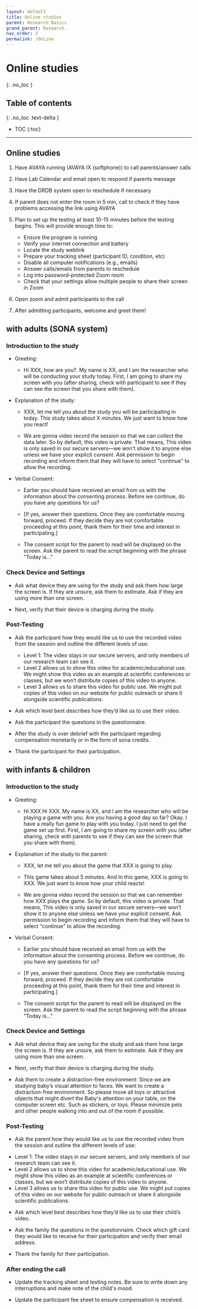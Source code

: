 ```yaml
---
layout: default
title: Online studies
parent: Research Basics
grand_parent: Research
nav_order: 2
permalink: /OnLine
---
```


# Online studies
{: .no_toc }

## Table of contents
{: .no_toc .text-delta }

* TOC
{:toc}

---

## Online studies
1) Have AVAYA running (AVAYA IX (softphone)) to call parents/answer calls

2) Have Lab Calendar and email open to respond if parents message 

3) Have the DRDB system open to reschedule if necessary

4) If parent does not enter the room in 5 min, call to check if they have problems accessing the link using AVAYA

5) Plan to set up the testing at least 10-15 minutes before the testing begins. This will provide enough time to:
   * Ensure the program is running 
   * Verify your internet connection and battery
   * Locate the study weblink
   * Prepare your tracking sheet (participant ID, condition, etc) 
   * Disable all computer notifications (e.g., emails)
   * Answer calls/emails from parents to reschedule
   * Log into password-protected Zoom room
   * Check that your settings allow multiple people to share their screen in Zoom
 
6) Open zoom and admit participants to the call

7) After admitting participants, welcome and greet them! 



## with adults (SONA system)
### **Introduction to the study**
- Greeting: 
  - Hi XXX, how are you?. My name is XX, and I am the researcher who will be conducting your study today. First, I am going to share my screen with you (after sharing, check with participant to see if they can see the screen that you share with them).

- Explanation of the study: 
  - XXX, let me tell you about the study you will be participating in today. This study takes about X minutes. We just want to know how you react!

  - We are gonna video record the session so that we can collect the data later. So by default, this video is private. That means, This video is only saved in our secure servers—we won’t show it to anyone else unless we have your explicit consent. Ask permission to begin recording and inform them that they will have to select "continue" to allow the recording.  

- Verbal Consent: 
  - Earlier you should have received an email from us with the information about the consenting process. Before we continue, do you have any questions for us?
  - [If yes, answer their questions. Once they are comfortable moving forward, proceed. If they decide they are not comfortable proceeding at this point, thank them for their time and interest in participating.]

  - The consent script for the parent to read will be displayed on the screen. Ask the parent to read the script beginning with the phrase "Today is..."

### **Check Device and Settings**
- Ask what device they are using for the study and ask them how large the screen is. If they are unsure, ask them to estimate. Ask if they are using more than one screen. 

- Next, verify that their device is charging during the study. 

### **Post-Testing**

- Ask the participant how they would like us to use the recorded video from the session and outline the different levels of use: 

  * Level 1:  The video stays in our secure servers, and only members of our research team can see it.
  * Level 2 allows us to show this video for academic/educational use. We might show this video as an example at scientific conferences or classes, but we won’t distribute copies of this video to anyone.
  * Level 3 allows us to share this video for public use. We might put copies of this video on our website for public outreach or share it alongside scientific publications. 

- Ask which level best describes how they’d like us to use their video. 

- Ask the participant the questions in the questionnaire.  

- After the study is over debrief with the participant regarding compensation monetarily or in the form of sona credits. 

- Thank the participant for their participation. 


## with infants & children

### **Introduction to the study**
- Greeting: 
  - Hi XXX Hi XXX. My name is XX, and I am the researcher who will be playing a game with you. Are you having a good day so far? Okay. I have a really fun game to play with you today. I just need to get the game set up first. First, I am going to share my screen with you (after sharing, check with parents to see if they can see the screen that you share with them).

- Explanation of the study to the parent: 
  - XXX, let me tell you about the game that XXX is going to play. 
  - This game takes about 5 minutes. And In this game, XXX is going to XXX. We just want to know how your child reacts!

  - We are gonna video record the session so that we can remember how XXX plays the game. So by default, this video is private. That means, This video is only saved in our secure servers—we won’t show it to anyone else unless we have your explicit consent. Ask permission to begin recording and inform them that they will have to select "continue" to allow the recording.  

- Verbal Consent: 
   - Earlier you should have received an email from us with the information about the consenting process. Before we continue, do you have any questions for us?
   - [If yes, answer their questions. Once they are comfortable moving forward, proceed. If they decide they are not comfortable proceeding at this point, thank them for their time and interest in participating.]

    - The consent script for the parent to read will be displayed on the screen. Ask the parent to read the script beginning with the phrase "Today is..."

### **Check Device and Settings**
- Ask what device they are using for the study and ask them how large the screen is. If they are unsure, ask them to estimate. Ask if they are using more than one screen. 

- Next, verify that their device is charging during the study. 

- Ask them to create a distraction-free environment: Since we are studying baby’s visual attention to faces. We want to create a distraction-free environment. So please move all toys or attractive objects that might divert the Baby's attention on your table, on the computer screen etc. Such as  stickers, or toys. Please minimize pets and other people walking into and out of the room if possible. 


### **Post-Testing**
- Ask the parent how they would like us to use the recorded video from the session and outline the different levels of use: 

* Level 1:  The video stays in our secure servers, and only members of our research team can see it.
* Level 2 allows us to show this video for academic/educational use. We might show this video as an example at scientific conferences or classes, but we won’t distribute copies of this video to anyone.
* Level 3 allows us to share this video for public use. We might put copies of this video on our website for public outreach or share it alongside scientific publications. 

- Ask which level best describes how they’d like us to use their child’s video. 

- Ask the family the questions in the questionnaire. Check which gift card they would like to receive for their participation and verify their email address. 

- Thank the family for their participation. 

### **After ending the call**
- Update the tracking sheet and testing notes. Be sure to write down any interruptions and make note of the child's mood. 

- Update the participant fee sheet to ensure compensation is received. 
